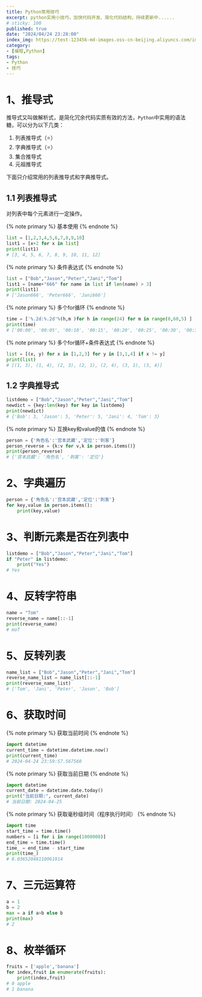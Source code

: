 ```yaml
---
title: Python常用技巧
excerpt: python实用小技巧，加快代码开发、简化代码结构，持续更新中......
# sticky: 100
published: true
date: "2024/04/24 23:28:00"
index_img: https://test-123456-md-images.oss-cn-beijing.aliyuncs.com/img/image-20240425001649810.png
category: 
- [编程,Python]
tags:
- Python
- 技巧
---
```


# 1、推导式

推导式又叫做解析式，是简化冗余代码实质有效的方法，`Python`中实用的语法糖，可以分为以下几类：

1. 列表推导式（⭐）
2. 字典推导式（⭐）
3. 集合推导式
4. 元祖推导式

下面只介绍常用的列表推导式和字典推导式。

## 1.1 列表推导式

对列表中每个元素进行一定操作。

{% note primary %}
基本使用
{% endnote %}

```python
list = [1,2,3,4,5,6,7,8,9,10]
list1 = [x+2 for x in list]
print(list1)
# [3, 4, 5, 6, 7, 8, 9, 10, 11, 12]
```

{% note primary %}
条件表达式
{% endnote %}

```python
list = ["Bob","Jason","Peter","Jani","Tom"]
list1 = [name+"666" for name in list if len(name) > 3]
print(list1)
# ['Jason666', 'Peter666', 'Jani666']
```

{% note primary %}
多个for循环
{% endnote %}

```python
time = ['%.2d:%.2d'%(h,m )for h in range(24) for m in range(0,60,5) ]
print(time)
# ['00:00', '00:05', '00:10', '00:15', '00:20', '00:25', '00:30', '00:35', '00:40', '00:45', '00:50', '00:55', '01:00', '01:05', '01:10', '01:15', '01:20', '01:25', '01:30', '01:35', '01:40', '01:45', '01:50', '01:55', '02:00', '02:05', '02:10', '02:15', '02:20', '02:25', '02:30', '02:35', '02:40', '02:45', '02:50', '02:55', '03:00', '03:05', '03:10', '03:15', '03:20', '03:25', '03:30', '03:35', '03:40', '03:45', '03:50', '03:55', '04:00', '04:05', '04:10', '04:15', '04:20', '04:25', '04:30', '04:35', '04:40', '04:45', '04:50', '04:55', '05:00', '05:05', '05:10', '05:15', '05:20', '05:25', '05:30', '05:35', '05:40', '05:45', '05:50', '05:55', '06:00', '06:05', '06:10', '06:15', '06:20', '06:25', '06:30', '06:35', '06:40', '06:45', '06:50', '06:55', '07:00', '07:05', '07:10', '07:15', '07:20', '07:25', '07:30', '07:35', '07:40', '07:45', '07:50', '07:55', '08:00', '08:05', '08:10', '08:15', '08:20', '08:25', '08:30', '08:35', '08:40', '08:45', '08:50', '08:55', '09:00', '09:05', '09:10', '09:15', '09:20', '09:25', '09:30', '09:35', '09:40', '09:45', '09:50', '09:55', '10:00', '10:05', '10:10', '10:15', '10:20', '10:25', '10:30', '10:35', '10:40', '10:45', '10:50', '10:55', '11:00', '11:05', '11:10', '11:15', '11:20', '11:25', '11:30', '11:35', '11:40', '11:45', '11:50', '11:55', '12:00', '12:05', '12:10', '12:15', '12:20', '12:25', '12:30', '12:35', '12:40', '12:45', '12:50', '12:55', '13:00', '13:05', '13:10', '13:15', '13:20', '13:25', '13:30', '13:35', '13:40', '13:45', '13:50', '13:55', '14:00', '14:05', '14:10', '14:15', '14:20', '14:25', '14:30', '14:35', '14:40', '14:45', '14:50', '14:55', '15:00', '15:05', '15:10', '15:15', '15:20', '15:25', '15:30', '15:35', '15:40', '15:45', '15:50', '15:55', '16:00', '16:05', '16:10', '16:15', '16:20', '16:25', '16:30', '16:35', '16:40', '16:45', '16:50', '16:55', '17:00', '17:05', '17:10', '17:15', '17:20', '17:25', '17:30', '17:35', '17:40', '17:45', '17:50', '17:55', '18:00', '18:05', '18:10', '18:15', '18:20', '18:25', '18:30', '18:35', '18:40', '18:45', '18:50', '18:55', '19:00', '19:05', '19:10', '19:15', '19:20', '19:25', '19:30', '19:35', '19:40', '19:45', '19:50', '19:55', '20:00', '20:05', '20:10', '20:15', '20:20', '20:25', '20:30', '20:35', '20:40', '20:45', '20:50', '20:55', '21:00', '21:05', '21:10', '21:15', '21:20', '21:25', '21:30', '21:35', '21:40', '21:45', '21:50', '21:55', '22:00', '22:05', '22:10', '22:15', '22:20', '22:25', '22:30', '22:35', '22:40', '22:45', '22:50', '22:55', '23:00', '23:05', '23:10', '23:15', '23:20', '23:25', '23:30', '23:35', '23:40', '23:45', '23:50', '23:55']
```

{% note primary %}
多个for循环+条件表达式
{% endnote %}

```python
list = [(x, y) for x in [1,2,3] for y in [3,1,4] if x != y]
print(list)
# [(1, 3), (1, 4), (2, 3), (2, 1), (2, 4), (3, 1), (3, 4)]
```

## 1.2 字典推导式

```python
listdemo = ["Bob","Jason","Peter","Jani","Tom"]
newdict = {key:len(key) for key in listdemo}
print(newdict)
# {'Bob': 3, 'Jason': 5, 'Peter': 5, 'Jani': 4, 'Tom': 3}
```

{% note primary %}
互换key和value的值
{% endnote %}

```python
person = {'角色名':'宫本武藏','定位':'刺客'}
person_reverse = {k:v for v,k in person.items()}
print(person_reverse)
# {'宫本武藏': '角色名', '刺客': '定位'}
```

# 2、字典遍历

```python
person = {'角色名':'宫本武藏','定位':'刺客'}
for key,value in person.items():
    print(key,value)
```

# 3、判断元素是否在列表中

```python
listdemo = ["Bob","Jason","Peter","Jani","Tom"]
if "Peter" in listdemo:
    print("Yes")
# Yes
```

# 4、反转字符串

```python
name = "Tom"
reverse_name = name[::-1]
print(reverse_name)
# moT
```

# 5、反转列表

```python
name_list = ["Bob","Jason","Peter","Jani","Tom"]
reverse_name_list = name_list[::-1]
print(reverse_name_list)
# ['Tom', 'Jani', 'Peter', 'Jason', 'Bob']
```

# 6、获取时间

{% note primary %}
获取当前时间
{% endnote %}

```python
import datetime
current_time = datetime.datetime.now()
print(current_time)
# 2024-04-24 23:59:57.567560
```

{% note primary %}
获取当前日期
{% endnote %}

```python
import datetime
current_date = datetime.date.today()
print("当前日期:", current_date)
# 当前日期: 2024-04-25
```

{% note primary %}
获取毫秒级时间（程序执行时间）
{% endnote %}

```python
import time
start_time = time.time()
numbers = [i for i in range(1000000)]
end_time = time.time()
time_ = end_time - start_time
print(time_)
# 0.03652048110961914
```

# 7、三元运算符

```python
a = 1
b = 2
max = a if a>b else b
print(max)
# 2
```

# 8、枚举循环

```python
fruits = ['apple','banana']
for index,fruit in enumerate(fruits):
    print(index,fruit)
# 0 apple
# 1 banana
```

